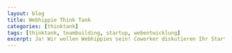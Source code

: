 ```yaml
---
layout: blog
title: Webhippie Think Tank
categories: [thinktank]
tags: [thinktank, teambuilding, startup, webentwicklung]
excerpt: Ja! Wir wollen Webhippies sein! Coworker diskutieren Ihr Startup.
---
```




